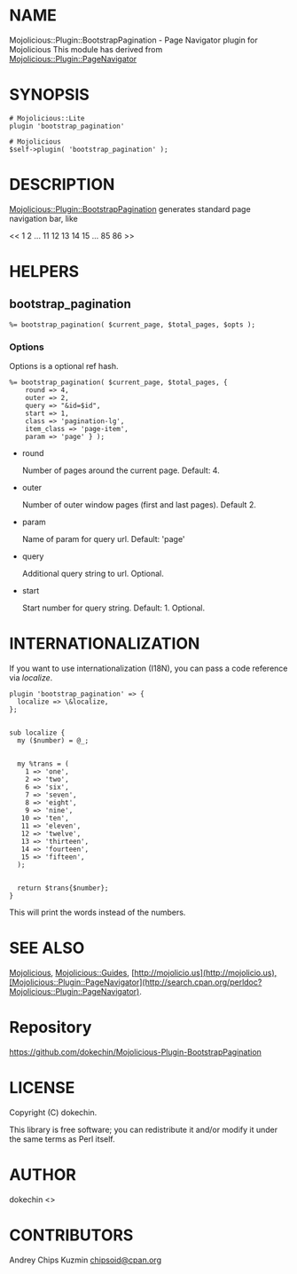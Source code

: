 # NAME

Mojolicious::Plugin::BootstrapPagination - Page Navigator plugin for Mojolicious
This module has derived from [Mojolicious::Plugin::PageNavigator](http://search.cpan.org/perldoc?Mojolicious::Plugin::PageNavigator)

# SYNOPSIS

    # Mojolicious::Lite
    plugin 'bootstrap_pagination'

    # Mojolicious
    $self->plugin( 'bootstrap_pagination' );

# DESCRIPTION

[Mojolicious::Plugin::BootstrapPagination](http://search.cpan.org/perldoc?Mojolicious::Plugin::BootstrapPagination) generates standard page navigation bar, like 
  

<<  1  2 ... 11 12 13 14 15 ... 85 86 >>

# HELPERS

## bootstrap\_pagination

    %= bootstrap_pagination( $current_page, $total_pages, $opts );

### Options

Options is a optional ref hash.

    %= bootstrap_pagination( $current_page, $total_pages, {
        round => 4,
        outer => 2,
        query => "&id=$id",
        start => 1,
        class => 'pagination-lg',
        item_class => 'page-item',
        param => 'page' } );

- round

    Number of pages around the current page. Default: 4.

- outer

    Number of outer window pages (first and last pages). Default 2.

- param

    Name of param for query url. Default: 'page'

- query

    Additional query string to url. Optional.

- start

    Start number for query string. Default: 1. Optional.

# INTERNATIONALIZATION

If you want to use internationalization (I18N), you can pass a code reference via _localize_.

    plugin 'bootstrap_pagination' => {
      localize => \&localize,
    };
    

    sub localize {
      my ($number) = @_;
    

      my %trans = (
        1 => 'one',
        2 => 'two',
        6 => 'six',
        7 => 'seven',
        8 => 'eight',
        9 => 'nine',
       10 => 'ten',
       11 => 'eleven',
       12 => 'twelve',
       13 => 'thirteen',
       14 => 'fourteen',
       15 => 'fifteen',
      );
    

      return $trans{$number};
    }

This will print the words instead of the numbers.

# SEE ALSO

[Mojolicious](http://search.cpan.org/perldoc?Mojolicious), [Mojolicious::Guides](http://search.cpan.org/perldoc?Mojolicious::Guides), [http://mojolicio.us](http://mojolicio.us),[Mojolicious::Plugin::PageNavigator](http://search.cpan.org/perldoc?Mojolicious::Plugin::PageNavigator).

# Repository

https://github.com/dokechin/Mojolicious-Plugin-BootstrapPagination

# LICENSE

Copyright (C) dokechin.

This library is free software; you can redistribute it and/or modify
it under the same terms as Perl itself.

# AUTHOR

dokechin <>

# CONTRIBUTORS

Andrey Chips Kuzmin <chipsoid@cpan.org>
